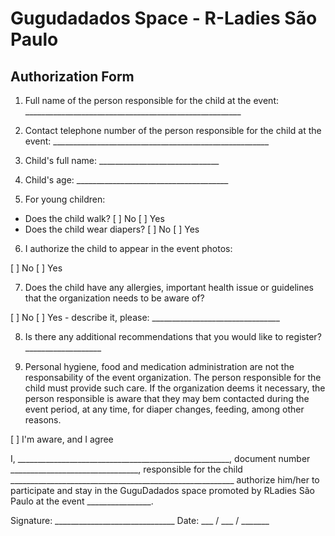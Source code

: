 # Gugudadados Space - R-Ladies São Paulo
## Authorization Form 

1. Full name of the person responsible for the child at the event: ______________________________________________________

2. Contact telephone number of the person responsible for the child at the event: ______________________________________________________

3. Child's full name: ______________________________

4. Child's age: ______________________________________

5. For young children:
- Does the child walk?		[   ] No   [   ] Yes
- Does the child wear diapers?	[   ] No   [   ] Yes

6. I authorize the child to appear in the event photos:

[   ] No   [   ] Yes

7. Does the child have any allergies, important health issue or guidelines that the organization needs to be aware of?

[   ] No    [   ] Yes - describe it, please: ________________________________

8. Is there any additional recommendations that you would like to register? ___________________


9. Personal hygiene, food and medication administration are not the responsability of the event organization. The person responsible for the child must provide such care. If the organization deems it necessary, the person responsible is aware that they may bem contacted during the event period, at any time, for diaper changes, feeding, among other reasons.

[   ] I'm aware, and I agree

I, _____________________________________________________, 
document number ________________________________,
responsible for the child ________________________________________________________ 
authorize him/her to participate and stay in the GuguDadados space promoted by RLadies São Paulo at the event ________________. 

Signature: ______________________________ Date: ___ / ___ / _______
